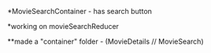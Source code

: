 *MovieSearchContainer - has search button

*working on movieSearchReducer

**made a "container" folder - (MovieDetails // MovieSearch)